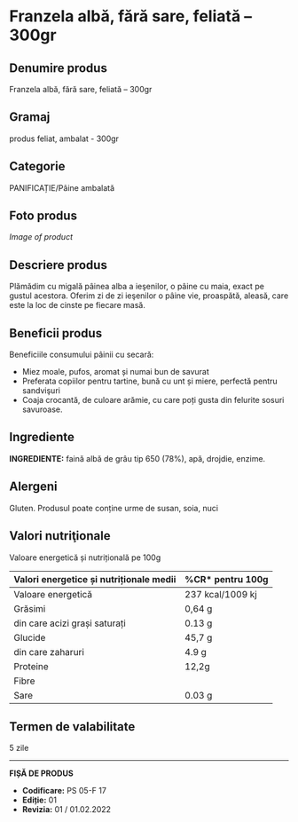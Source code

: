 # Franzela albă, fără sare, feliată – 300gr

## Denumire produs
Franzela albă, fără sare, feliată – 300gr

## Gramaj
produs feliat, ambalat - 300gr

## Categorie
PANIFICAȚIE/Pâine ambalată

## Foto produs
_Image of product_

## Descriere produs
Plămădim cu migală pâinea alba a ieşenilor, o pâine cu maia, exact pe gustul acestora. Oferim zi de zi ieşenilor o pâine vie, proaspătă, aleasă, care este la loc de cinste pe fiecare masă.


## Beneficii produs
Beneficiile consumului pâinii cu secară:

- Miez moale, pufos, aromat și numai bun de savurat
- Preferata copiilor pentru tartine, bună cu unt și miere, perfectă pentru sandvişuri
- Coaja crocantă, de culoare arămie, cu care poți gusta din felurite sosuri savuroase.


## Ingrediente
**INGREDIENTE:** faină albă de grâu tip 650 (78%), apă, drojdie, enzime.

## Alergeni
Gluten. Produsul poate conține urme de susan, soia, nuci


## Valori nutriţionale
Valoare energetică și nutrițională pe 100g

| Valori energetice și nutriționale medii | %CR\* pentru 100g |
|-------------------------------------|-------------------|
| Valoare energetică                  | 237 kcal/1009 kj | 11,9             |
| Grăsimi                           | 0,64 g           | 0,9              |
| din care acizi grași saturați       | 0.13 g           | 0,7              |
| Glucide                           | 45,7 g           | 17,6             |
| din care zaharuri                   | 4.9 g            | 5,4              |
| Proteine                           | 12,2g            | 24,4             |
| Fibre                             |                  |                  |
| Sare                              | 0.03 g           | 0.5              |


## Termen de valabilitate
5 zile

---
**FIȘĂ DE PRODUS**
- **Codificare:** PS 05-F 17
- **Ediție:** 01
- **Revizia:** 01 / 01.02.2022
